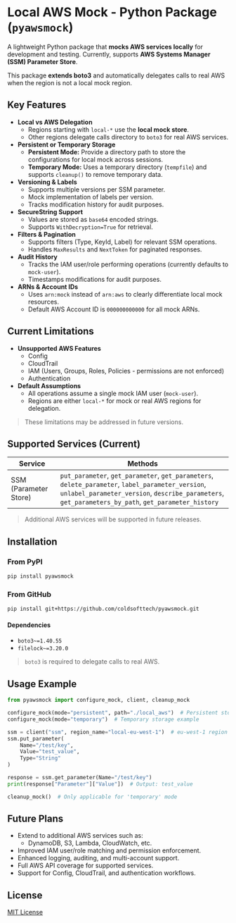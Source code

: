 # Local AWS Mock - Python Package (`pyawsmock`)

A lightweight Python package that **mocks AWS services locally** for development and testing. Currently, supports **AWS
Systems Manager (SSM) Parameter Store**.

This package **extends boto3** and automatically delegates calls to real AWS when the region is not a local mock region.

## Key Features

- **Local vs AWS Delegation**
    - Regions starting with `local-*` use the **local mock store**.
    - Other regions delegate calls directory to `boto3` for real AWS services.
- **Persistent or Temporary Storage**
    - **Persistent Mode:** Provide a directory path to store the configurations for local mock across sessions.
    - **Temporary Mode:** Uses a temporary directory (`tempfile`) and supports `cleanup()` to remove temporary data.
- **Versioning & Labels**
    - Supports multiple versions per SSM parameter.
    - Mock implementation of labels per version.
    - Tracks modification history for audit purposes.
- **SecureString Support**
    - Values are stored as `base64` encoded strings.
    - Supports `WithDecryption=True` for retrieval.
- **Filters & Pagination**
    - Supports filters (Type, KeyId, Label) for relevant SSM operations.
    - Handles `MaxResults` and `NextToken` for paginated responses.
- **Audit History**
    - Tracks the IAM user/role performing operations (currently defaults to `mock-user`).
    - Timestamps modifications for audit purposes.
- **ARNs & Account IDs**
    - Uses `arn:mock` instead of `arn:aws` to clearly differentiate local mock resources.
    - Default AWS Account ID is `000000000000` for all mock ARNs.

## Current Limitations

- **Unsupported AWS Features**
    - Config
    - CloudTrail
    - IAM (Users, Groups, Roles, Policies - permissions are not enforced)
    - Authentication
- **Default Assumptions**
    - All operations assume a single mock IAM user (`mock-user`).
    - Regions are either `local-*` for mock or real AWS regions for delegation.

> These limitations may be addressed in future versions.

## Supported Services (Current)

| Service               | Methods                                                                                                                                                                                                  |
|-----------------------|----------------------------------------------------------------------------------------------------------------------------------------------------------------------------------------------------------|
| SSM (Parameter Store) | `put_parameter`, `get_parameter`, `get_parameters`, `delete_parameter`, `label_parameter_version`, `unlabel_parameter_version`, `describe_parameters`, `get_parameters_by_path`, `get_parameter_history` |

> Additional AWS services will be supported in future releases.

## Installation

### From PyPI

```bash
pip install pyawsmock
```

### From GitHub

```bash
pip install git+https://github.com/coldsofttech/pyawsmock.git
```

#### Dependencies

- `boto3~=1.40.55`
- `filelock~=3.20.0`

> `boto3` is required to delegate calls to real AWS.

## Usage Example

```python
from pyawsmock import configure_mock, client, cleanup_mock

configure_mock(mode="persistent", path="./local_aws")  # Persistent storage example
configure_mock(mode="temporary")  # Temporary storage example

ssm = client("ssm", region_name="local-eu-west-1")  # eu-west-1 region local mock for SSM
ssm.put_parameter(
    Name="/test/key",
    Value="test_value",
    Type="String"
)

response = ssm.get_parameter(Name="/test/key")
print(response["Parameter"]["Value"])  # Output: test_value

cleanup_mock()  # Only applicable for 'temporary' mode
```

## Future Plans

- Extend to additional AWS services such as:
    - DynamoDB, S3, Lambda, CloudWatch, etc.
- Improved IAM user/role matching and permission enforcement.
- Enhanced logging, auditing, and multi-account support.
- Full AWS API coverage for supported services.
- Support for Config, CloudTrail, and authentication workflows.

## License

[MIT License](LICENSE)